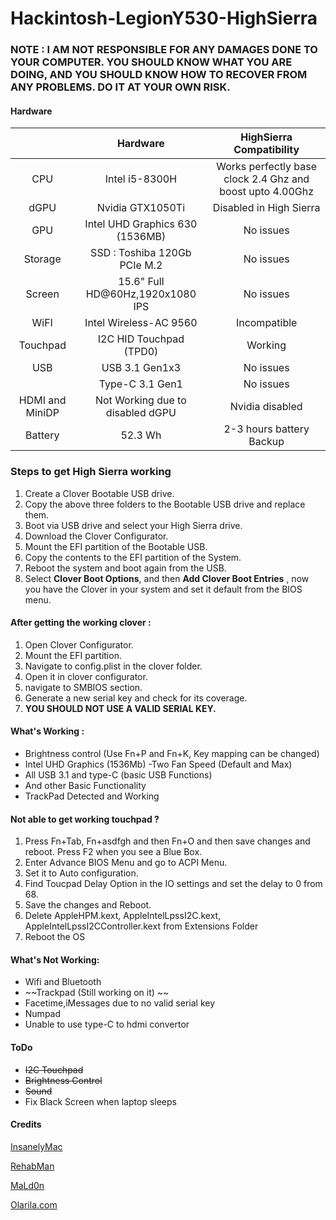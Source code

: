 # Hackintosh-LegionY530-HighSierra

### NOTE : I AM NOT RESPONSIBLE FOR ANY DAMAGES DONE TO YOUR COMPUTER. YOU SHOULD KNOW WHAT YOU ARE DOING, AND YOU SHOULD KNOW HOW TO RECOVER FROM ANY PROBLEMS. DO IT AT YOUR OWN RISK.

#### Hardware 

|                 |             Hardware             |                 HighSierra Compatibility                  |
| :-------------: | :------------------------------: | :-------------------------------------------------------: |
|       CPU       |          Intel i5-8300H          | Works perfectly base clock 2.4 Ghz and boost upto 4.00Ghz |
|      dGPU       |         Nvidia GTX1050Ti         |                  Disabled in High Sierra                  |
|       GPU       | Intel UHD Graphics 630 (1536MB)  |                         No issues                         |
|     Storage     |   SSD : Toshiba 120Gb PCIe M.2   |                         No issues                         |
|     Screen      | 15.6" Full HD@60Hz,1920x1080 IPS |                         No issues                         |
|      WiFI       |      Intel Wireless-AC 9560      |                       Incompatible                        |
|    Touchpad     |     I2C HID Touchpad (TPD0)      |                        Working                        |
|       USB       |          USB 3.1 Gen1x3          |                         No issues                         |
|                 |         Type-C 3.1 Gen1          |                         No issues                         |
| HDMI and MiniDP | Not Working due to disabled dGPU |                      Nvidia disabled                      |
|     Battery     |             52.3 Wh              |                 2-3 hours battery Backup                  |

### Steps to get High Sierra working

1. Create a Clover Bootable USB drive.
2. Copy the above three folders to the Bootable USB drive and replace them.
3. Boot via USB drive and select your High Sierra drive.
4. Download the Clover Configurator.
5. Mount the EFI partition of the Bootable USB.
6. Copy the contents to the EFI partition of the System.
7. Reboot the system and boot again from the USB.
8. Select **Clover Boot Options**, and then **Add Clover Boot Entries** , now you have the Clover in your system and set it default from the BIOS menu.

#### After getting the working clover :

1. Open Clover Configurator.
2. Mount the EFI partition.
3. Navigate to config.plist in the clover folder.
4. Open it in clover configurator.
5. navigate to SMBIOS section.
6. Generate a new serial key and check for its coverage.
7. **YOU SHOULD NOT USE A VALID SERIAL KEY.**

#### What's Working : 

- Brightness control (Use Fn+P and Fn+K, Key mapping can be changed)
- Intel UHD Graphics (1536Mb) -Two Fan Speed (Default and Max) 
- All USB 3.1 and type-C (basic USB Functions)
- And other Basic Functionality
- TrackPad Detected and Working

#### Not able to get working touchpad ?
 1. Press Fn+Tab, Fn+asdfgh and then Fn+O and then save changes and reboot. Press F2 when you see a Blue Box.
 2. Enter Advance BIOS Menu and go to ACPI Menu.
 3. Set it to Auto configuration.
 4. Find Toucpad Delay Option in the IO settings and set the delay to 0 from 68.
 5. Save the changes and Reboot.
 6. Delete AppleHPM.kext, AppleIntelLpssI2C.kext, AppleIntelLpssI2CController.kext from Extensions Folder
 7. Reboot the OS

#### What's Not Working:

- Wifi and Bluetooth
- ~~Trackpad (Still working on it) ~~
- Facetime,iMessages due to no valid serial key
- Numpad
- Unable to use type-C to hdmi convertor

#### ToDo

- ~~I2C Touchpad~~
- ~~Brightness Control~~
- ~~Sound~~
- Fix Black Screen when laptop sleeps

#### Credits

[InsanelyMac](insanelymac.com)

[RehabMan](https://github.com/RehabMan)

[MaLd0n](https://www.insanelymac.com/forum/profile/557433-mald0n/)

[Olarila.com](olarila.com)
